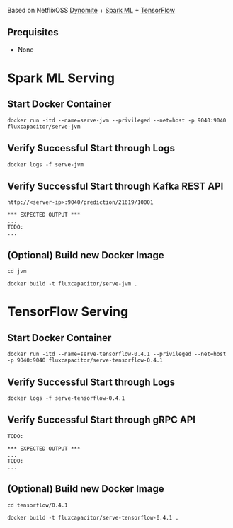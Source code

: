 Based on NetflixOSS [Dynomite](https://github.com/Netflix/) + [Spark ML](http://spark.apache.org) + [TensorFlow](http://redis.io)

## Prequisites
* None

# Spark ML Serving
## Start Docker Container
```
docker run -itd --name=serve-jvm --privileged --net=host -p 9040:9040 fluxcapacitor/serve-jvm
```

## Verify Successful Start through Logs
```
docker logs -f serve-jvm
```

## Verify Successful Start through Kafka REST API
```
http://<server-ip>:9040/prediction/21619/10001

*** EXPECTED OUTPUT ***
...
TODO:  
...
```

## (Optional) Build new Docker Image
```
cd jvm

docker build -t fluxcapacitor/serve-jvm .
```


# TensorFlow Serving
## Start Docker Container
```
docker run -itd --name=serve-tensorflow-0.4.1 --privileged --net=host -p 9040:9040 fluxcapacitor/serve-tensorflow-0.4.1
```

## Verify Successful Start through Logs
```
docker logs -f serve-tensorflow-0.4.1
```

## Verify Successful Start through gRPC API
```
TODO: 

*** EXPECTED OUTPUT ***
...
TODO:  
...
```

## (Optional) Build new Docker Image
```
cd tensorflow/0.4.1

docker build -t fluxcapacitor/serve-tensorflow-0.4.1 .
```
